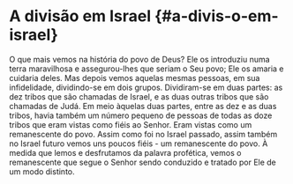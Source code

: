 # A divisão em Israel {#a-divis-o-em-israel}

O que mais vemos na história do povo de Deus? Ele os introduziu numa terra maravilhosa e assegurou-lhes que seriam o Seu povo; Ele os amaria e cuidaria deles. Mas depois vemos aquelas mesmas pessoas, em sua infidelidade, dividindo-se em dois grupos. Dividiram-se em duas partes: as dez tribos que são chamadas de Israel, e as duas outras tribos que são chamadas de Judá. Em meio àquelas duas partes, entre as dez e as duas tribos, havia também um número pequeno de pessoas de todas as doze tribos que eram vistas como fiéis ao Senhor. Eram vistas como um remanescente do povo. Assim como foi no Israel passado, assim também no Israel futuro vemos uns poucos fiéis - um remanescente do povo. À medida que lemos e desfrutamos da palavra profética, vemos o remanescente que segue o Senhor sendo conduzido e tratado por Ele de um modo distinto.